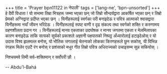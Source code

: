 +++
title = 'Prayer bpn11122 in नेपाली'
tags = ['lang-ne', 'bpn-unsorted']
+++
हे दैवी विधाता ! यो सभामा तिम्रा मित्रहरू जम्मा भएका छन् जो तिम्रो सौन्दर्यद्वारा आकर्षित भएका छन् र तिम्रो प्रेमको अग्निद्वारा प्रदीप्त भएका छन् । यिनीहरूलाई स्वर्गका परी बनाइदेऊ र पवित्र आत्माको श्वासद्वारा यिनीहरूमा नयाँ जीवन भरिदेऊ । यिनीहरूलाई स्पष्ट वाणी र दृढ संकल्प तथा स्वर्गको शक्ति र करुणामय ग्रहणशीलता प्रदान गर । यिनीहरूलाई मानव एकताका उदघोषक र मानव जगतमा एकता र मेलमिलापका कारण बनाइदेऊ ताकि सत्यको सूर्यको प्रकाशले अज्ञानी पक्षपातको निष्पट्ट अँध्यारोलाई हटाइदेओस् र यो उदास विश्व झलमल्ल बनोस्, यो भौतिक जगत्लाई चेतनाको लोकका किरणहरूले छुन सकोस्, यी विभिन्न रंगहरू मिलेर एउटै रंग बनोस् र प्रशंसाको मधुर गीत तिम्रो पवित्र अधिराज्यको उचाइसम्म सुन्न सकियोस् । 

निश्चयमवे तिमी सर्व–शक्तिमान् र सर्वोपरी छौ ।

-- Abdu'l-Bahá

